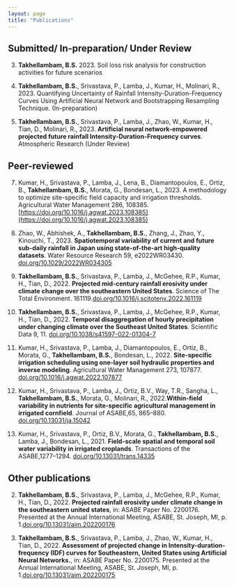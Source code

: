 ```yaml
---
layout: page
title: "Publications"
---
```



## Submitted/ In-preparation/ Under Review

3. **Takhellambam, B.S.** 2023. Soil loss risk analysis for construction activities for future scenarios

2.	**Takhellambam, B.S.**, Srivastava, P., Lamba, J., Kumar, H., Molinari, R., 2023. Quantifying Uncertainty of Rainfall Intensity-Duration-Frequency Curves Using Artificial Neural Network and Bootstrapping Resampling Technique. (In-preparation) 
1.	**Takhellambam, B.S.**, Srivastava, P., Lamba, J., Zhao, W., Kumar, H., Tian, D., Molinari, R., 2023. **Artificial neural network-empowered projected future rainfall Intensity-Duration-Frequency curves**. Atmospheric Research (Under Review) 



## Peer-reviewed

7.	Kumar, H., Srivastava, P., Lamba, J., Lena, B., Diamantopoulos, E., Ortiz, B., **Takhellambam, B.S.**, Morata, G., Bondesan, L., 2023. A methodology to optimize site-specific field capacity and irrigation thresholds. Agricultural Water Management 286, 108385. [https://doi.org/10.1016/j.agwat.2023.108385](https://doi.org/10.1016/j.agwat.2023.108385)

6.	Zhao, W., Abhishek, A., **Takhellambam, B.S.**, Zhang, J., Zhao, Y., Kinouchi, T., 2023. **Spatiotemporal variability of current and future sub-daily rainfall in Japan using state-of-the-art high-quality datasets**. Water Resource Research 59, e2022WR03430. [doi.org/10.1029/2022WR034305]( https://doi.org/10.1029/2022WR034305)

5.	**Takhellambam, B.S.**, Srivastava, P., Lamba, J., McGehee, R.P., Kumar, H., Tian, D., 2022. **Projected mid-century rainfall erosivity under climate change over the southeastern United States**. Science of The Total Environment. 161119.[doi.org/10.1016/j.scitotenv.2022.161119](https://doi.org/10.1016/j.scitotenv.2022.161119)

4.	**Takhellambam, B.S.**, Srivastava, P., Lamba, J., McGehee, R.P., Kumar, H., Tian, D., 2022. **Temporal disaggregation of hourly precipitation under changing climate over the Southeast United States**. Scientific Data 9, 11. [doi.org/10.1038/s41597-022-01304-7](https://doi.org/10.1038/s41597-022-01304-7)

3.	Kumar, H., Srivastava, P., Lamba, J., Diamantopoulos, E., Ortiz, B., Morata, G., **Takhellambam, B.S.**, Bondesan, L., 2022. **Site-specific irrigation scheduling using one-layer soil hydraulic properties and inverse modeling**. Agricultural Water Management 273, 107877. [doi.org/10.1016/j.agwat.2022.107877](https://doi.org/10.1016/j.agwat.2022.107877)

2.	Kumar, H., Srivastava, P., Lamba, J., Ortiz, B.V., Way, T.R., Sangha, L., **Takhellambam, B.S.**, Morata, G., Molinari, R., 2022.**Within-field variability in nutrients for site-specific agricultural management in irrigated cornfield**. Journal of ASABE,65, 865–880. [doi.org/10.13031/ja.15042](https://doi.org/10.13031/ja.15042)

1.	Kumar, H., Srivastava, P., Ortiz, B.V., Morata, G., **Takhellambam, B.S.**, Lamba, J., Bondesan, L., 2021. **Field-scale spatial and temporal soil water variability in irrigated croplands**. Transactions of the ASABE,1277–1294. [doi.org/10.13031/trans.14335](https://doi.org/10.13031/trans.14335)


## Other publications

2.	**Takhellambam, B.S.**, Srivastava, P., Lamba, J., McGehee, R.P., Kumar, H., Tian, D., 2022. **Projected rainfall erosivity under climate change in the southeastern united states**, in: ASABE Paper No. 2200176. Presented at the Annual International Meeting, ASABE, St. Joseph, MI, p. 1.[doi.org/10.13031/aim.202200176](https://doi.org/10.13031/aim.202200176)

1.	**Takhellambam, B.S.**, Srivastava, P., Lamba, J., Zhao, W., Kumar, H., Tian, D., 2022. **Assessment of projected change in Intensity-duration-frequency (IDF) curves for Southeastern, United States using Artificial Neural Networks.**, in: ASABE Paper No. 2200175. Presented at the Annual International Meeting, ASABE, St. Joseph, MI, p. 1.[doi.org/10.13031/aim.202200175](https://doi.org/10.13031/aim.202200175)


